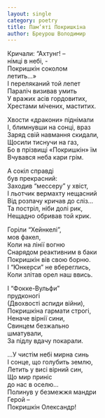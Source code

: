 ```yaml
---
layout: single
category: poetry
title: Пам’яті Покришкіна
author: Бреурош Володимир
---
```


Кричали: “Ахтунг! –   
німці в небі, -   
Покришкін соколом   
летить...»   
І переляканий той лепет   
Параліч визивав умить   
У вражих асів гордовитих,   
Хрестами мічених, маститих.   

Хвости «дракони» піднімали   
І, блимнувши на сонці, враз   
Заряд свій навмання скидали,   
Щосили тиснучи на газ,   
Бо в прізвищі «Покришкін» їм   
Вчувався неба кари грім.   

А сокіл справді   
був прекрасний:   
Заходив “мессеру” у хвіст,   
І льотчик вермахту нещасний   
Від розпачу кричав до сліз...   
Та постріл, ніби долі рик,   
Нещадно обривав той крик.   

Горіли “Хейнкелі”,   
мов факел,   
Коли на лінії вогню   
Снарядом реактивним в баки   
Покришкін вів свою борню.   
І “Юнкерси” не вбереглись,   
Коли злітав орел наш ввись.   

І “Фокке-Вульфи”   
прудконогі   
(Двохвості аспиди війни),   
Покришкіна гармати строгі,   
Неначе вірнії сини,   
Свинцем безжально   
шматували,   
За підлу вдачу покарали.   

…У чистім небі мирна синь   
І сонце, що голубить землю,   
Летить у висі вірний син,   
Що мир приніс   
до нас в оселю...   
Полинув у безмежжя мандри   
Герой –   
Покришкін Олександр!   
